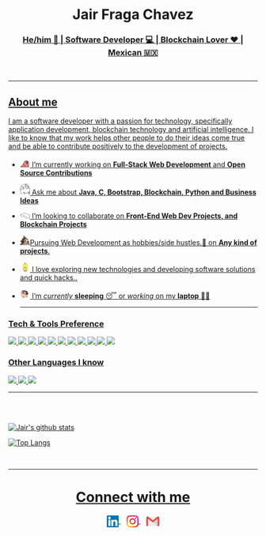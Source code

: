 
<h1 align="center">Jair Fraga Chavez <a href="" target="blank"></h1>

<h3 align="center"> He/him 🙂 | Software Developer 💻 |  Blockchain Lover ❤️ | Mexican 🇲🇽 </h3>
<br>
  
  ---
  <h2>About me</h2>

  <p>
    I am a software developer with a passion for technology, specifically application development,
blockchain technology and artificial intelligence. I like to know that my work helps other people to do their ideas come true and be able to contribute positively to the development of projects.
  </p>

  
- <img alt="GIF" src="https://github.com/JairFraga/JairFraga/blob/main/Assets/party_parrot.gif" width="20vw" /> I’m currently working on <strong>Full-Stack Web Development</strong> and <strong>Open Source Contributions</strong>

- <img alt="GIF" src="https://github.com/JairFraga/JairFraga/blob/main/Assets/question.png" width="20vw" /> Ask me about <strong>Java, C, Bootstrap, Blockchain, Python and Business Ideas</strong>
  
- <img alt="GIF" src="https://github.com/JairFraga/JairFraga/blob/main/Assets/bongocat.gif" width="20vw" /> I’m looking to collaborate on <strong>Front-End Web Dev Projects, and Blockchain Projects</strong>
  
- <img alt="GIF" src="https://github.com/JairFraga/JairFraga/blob/main/Assets/Confused_Dog.gif" width="20vw" />Pursuing Web Development as hobbies/side hustles.🧠 on **Any kind of projects**.
  
- <img alt="GIF" src="https://github.com/JairFraga/JairFraga/blob/main/Assets/cool_duck.gif" width="20vw" /> I love exploring new technologies and developing software solutions and quick hacks..
 
- <img alt="GIF" src="https://github.com/JairFraga/JairFraga/blob/main/Assets/pug_dance.gif" width="20vw" /> I’m _currently_ **sleeping** 😴 or _working_ on my **laptop** 👨‍💻
  
  
  ---

### Tech & Tools Preference

<img src = "https://img.shields.io/badge/-OpenCV-115276?style=flat&logo=opencv&logoColor=white"> 
<img src = "https://img.shields.io/badge/-Tensorfow-F29111?style=flat&logo=tensorflow&logoColor=white"> 
<img src = "https://img.shields.io/badge/-HTML5-E34F26?style=flat&logo=html5&logoColor=white">
<img src = "https://img.shields.io/badge/-CSS3-1572B6?style=flat&logo=css3&logoColor=white">
<img src="https://img.shields.io/badge/-Bootstrap-563D7C?style=flat&logo=bootstrap&logoColor=white">
<img src="https://img.shields.io/badge/-MySQL-F29111?style=flat&logo=mysql&logoColor=FFFFFF">
<img src="http://img.shields.io/badge/-Git-F1502F?style=flat&logo=git&logoColor=FFFFFF">
<img src="http://img.shields.io/badge/-Github-000000?style=flat&logo=github&logoColor=FFFFFF">
<img src="http://img.shields.io/badge/-VS%20Code-007ACC?style=flat&logo=visual%20studio%20code&logoColor=white">
<img src="http://img.shields.io/badge/-Jupyter%20Notebook-F1502F?style=flat&logo=jupyter&logoColor=FFFFFF">
<img src="http://img.shields.io/badge/-Flask-000000?style=flat&logo=flask&logoColor=white">

<br>

### Other Languages I know
  <img src="http://img.shields.io/badge/-Java-F89820?style=flat&logo=java&logoColor=white"> 
  <img src="https://img.shields.io/badge/-C%20&%20C++-659ad2?style=flat&logo=c%2B%2B&logoColor=ffffff"> 
  <img src = "https://img.shields.io/badge/-Python-1a6f2a?style=flat&logo=python&logoColor=white"> 

  
  ---
  
   
<br>
<br>
  
 
![Jair's github stats](https://github-readme-stats.vercel.app/api?username=JairFraga&count_private=true&show_icons=true&theme=algolia&include_all_commits=true)

![Top Langs](https://github-readme-stats.vercel.app/api/top-langs/?username=JairFraga&theme=algolia)

<br>
  
  
  
  
  
  
  
  
  ---
  
  <h1 align="center" >Connect with me  </h1>
  
  <p align="center">
  <a href="https://www.linkedin.com/in/edson-jair-fraga-b2832222b/" >
  <img align="center" alt="Jair Fraga | Linkedin" width="24px" src="https://github.com/JairFraga/JairFraga/blob/main/Assets/Linkedin.svg" />
  </a> &nbsp;&nbsp;
    
  <a href="https://www.instagram.com/jair_nosde/">
    <img align="center" alt="Satyam Goyal | Instagram" width="24px" src="https://github.com/JairFraga/JairFraga/blob/main/Assets/Instagram.svg" />
  </a> &nbsp;&nbsp;
  
  <a href="mailto:jairfragachavez@gmail.com">
    <img align="center" alt="Satyam Goyal | Gmail" width="26px" src="https://github.com/JairFraga/JairFraga/blob/main/Assets/Gmail.svg" />
  </a>
  </p>

